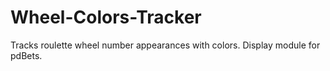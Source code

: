 # Wheel-Colors-Tracker
Tracks roulette wheel number appearances with colors. Display module for pdBets.
